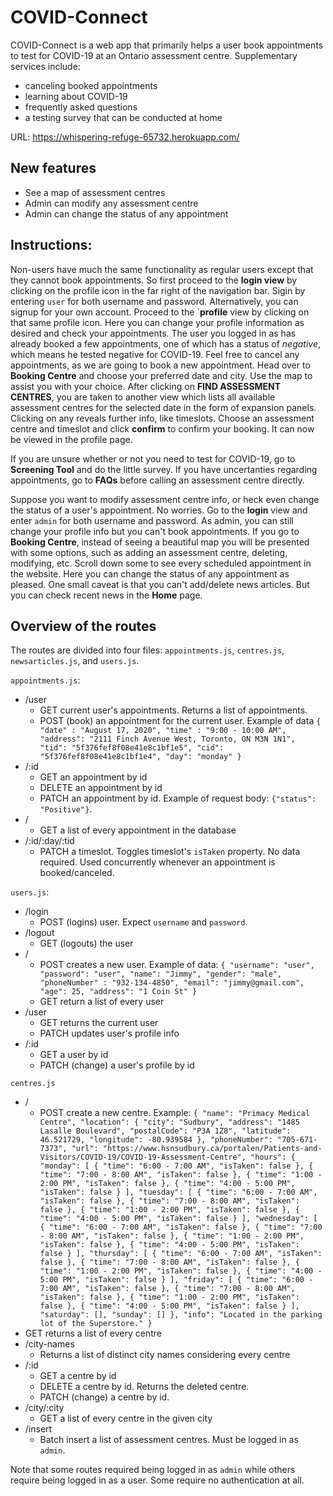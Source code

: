 # COVID-Connect

COVID-Connect is a web app that primarily helps a user book appointments to test for COVID-19 at an Ontario assessment centre. Supplementary services include:

- canceling booked appointments
- learning about COVID-19
- frequently asked questions
- a testing survey that can be conducted at home

URL: https://whispering-refuge-65732.herokuapp.com/

## New features

- See a map of assessment centres
- Admin can modify any assessment centre
- Admin can change the status of any appointment

## Instructions:

Non-users have much the same functionality as regular users except that they cannot book appointments. So first proceed to
the **login view** by clicking on the profile icon in the far right of the navigation bar. Sigin by entering `user` for both
username and password. Alternatively, you can signup for your own account. Proceed to the `**profile** view by clicking on that same profile icon. Here you can change your profile information as desired and check your appointments. The user you logged in as has already booked a few appointments, one of which has a status of _negative_, which means he tested negative for COVID-19. Feel free to cancel any
appointments, as we are going to book a new appointment. Head over to **Booking Centre** and choose your preferred date and city. Use the map to assist you with your choice. After clicking on **FIND ASSESSMENT CENTRES**, you are taken to another view which lists all available assessment centres for the selected date in the form of expansion panels. Clicking on any reveals further info, like timeslots. Choose an assessment centre and timeslot and click **confirm** to confirm your booking. It can now be viewed in the profile page.

If you are unsure whether or not you need to test for COVID-19, go to **Screening Tool** and do the little survey. If you have uncertanties regarding appointments, go to **FAQs** before calling an assessment centre directly.

Suppose you want to modify assessment centre info, or heck even
change the status of a user's appointment. No worries. Go to the **login** view and enter `admin` for both username and password. As admin, you can still change your profile info but you can't book appointments. If you go to **Booking Centre**, instead of seeing a beautiful map you will be presented with some options, such as adding an
assessment centre, deleting, modifying, etc. Scroll down some to see
every scheduled appointment in the website. Here you can change the status of any appointment as pleased. One small caveat is that you can't add/delete news articles. But you can check recent news in the **Home** page.

## Overview of the routes

The routes are divided into four files: `appointments.js`, `centres.js`, `newsarticles.js`, and `users.js`.

`appointments.js`:

- /user
  - GET current user's appointments. Returns a list of appointments.
  - POST (book) an appointment for the current user. Example of data
    `{ "date" : "August 17, 2020", "time" : "9:00 - 10:00 AM", "address": "2111 Finch Avenue West, Toronto, ON M3N 1N1", "tid": "5f376fef8f08e41e8c1bf1e5", "cid": "5f376fef8f08e41e8c1bf1e4", "day": "monday" }`
- /:id
  - GET an appointment by id
  - DELETE an appointment by id
  - PATCH an appointment by id. Example of request body: `{"status": "Positive"}`.
- /
  - GET a list of every appointment in the database
- /:id/:day/:tid
  - PATCH a timeslot. Toggles timeslot's `isTaken` property. No data required. Used concurrently whenever an appointment is booked/canceled.

`users.js`:

- /login
  - POST (logins) user. Expect `username` and `password`.
- /logout
  - GET (logouts) the user
- /
  - POST creates a new user. Example of data: `{ "username": "user", "password": "user", "name": "Jimmy", "gender": "male", "phoneNumber" : "932-134-4850", "email": "jimmy@gmail.com", "age": 25, "address": "1 Coin St" }`
  - GET return a list of every user
- /user
  - GET returns the current user
  - PATCH updates user's profile info
- /:id
  - GET a user by id
  - PATCH (change) a user's profile by id

`centres.js`

- /
  - POST create a new centre. Example: `{ "name": "Primacy Medical Centre", "location": { "city": "Sudbury", "address": "1485 Lasalle Boulevard", "postalCode": "P3A 1Z8", "latitude": 46.521729, "longitude": -80.939584 }, "phoneNumber": "705-671-7373", "url": "https://www.hsnsudbury.ca/portalen/Patients-and-Visitors/COVID-19/COVID-19-Assessment-Centre", "hours": { "monday": [ { "time": "6:00 - 7:00 AM", "isTaken": false }, { "time": "7:00 - 8:00 AM", "isTaken": false }, { "time": "1:00 - 2:00 PM", "isTaken": false }, { "time": "4:00 - 5:00 PM", "isTaken": false } ], "tuesday": [ { "time": "6:00 - 7:00 AM", "isTaken": false }, { "time": "7:00 - 8:00 AM", "isTaken": false }, { "time": "1:00 - 2:00 PM", "isTaken": false }, { "time": "4:00 - 5:00 PM", "isTaken": false } ], "wednesday": [ { "time": "6:00 - 7:00 AM", "isTaken": false }, { "time": "7:00 - 8:00 AM", "isTaken": false }, { "time": "1:00 - 2:00 PM", "isTaken": false }, { "time": "4:00 - 5:00 PM", "isTaken": false } ], "thursday": [ { "time": "6:00 - 7:00 AM", "isTaken": false }, { "time": "7:00 - 8:00 AM", "isTaken": false }, { "time": "1:00 - 2:00 PM", "isTaken": false }, { "time": "4:00 - 5:00 PM", "isTaken": false } ], "friday": [ { "time": "6:00 - 7:00 AM", "isTaken": false }, { "time": "7:00 - 8:00 AM", "isTaken": false }, { "time": "1:00 - 2:00 PM", "isTaken": false }, { "time": "4:00 - 5:00 PM", "isTaken": false } ], "saturday": [], "sunday": [] }, "info": "Located in the parking lot of the Superstore." }`
- GET returns a list of every centre
- /city-names
  - Returns a list of distinct city names considering every centre
- /:id
  - GET a centre by id
  - DELETE a centre by id. Returns the deleted centre.
  - PATCH (change) a centre by id.
- /city/:city
  - GET a list of every centre in the given city
- /insert
  - Batch insert a list of assessment centres. Must be logged in as `admin`.

Note that some routes required being logged in as `admin` while others require being logged in as a user. Some require no authentication at all.
